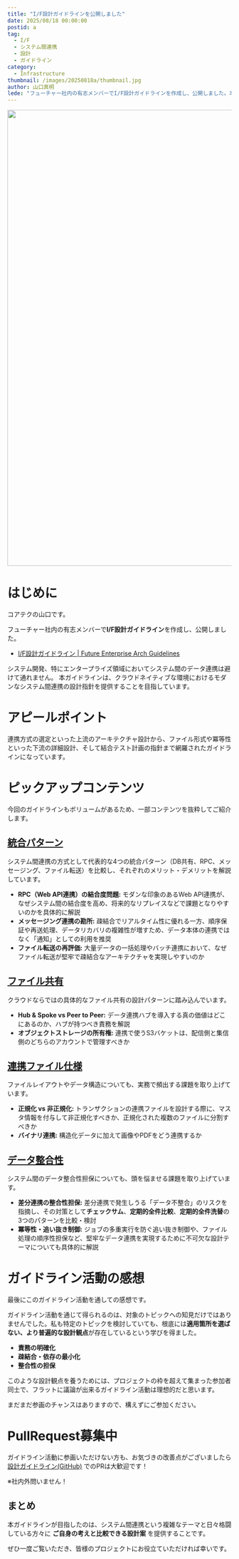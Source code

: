 ```yaml
---
title: "I/F設計ガイドラインを公開しました"
date: 2025/08/18 00:00:00
postid: a
tag:
  - I/F
  - システム間連携
  - 設計
  - ガイドライン
category:
  - Infrastructure
thumbnail: /images/20250818a/thumbnail.jpg
author: 山口真明
lede: "フューチャー社内の有志メンバーでI/F設計ガイドラインを作成し、公開しました。本ガイドラインは、クラウドネイティブな環境におけるモダンなシステム間連携の設計指針を提供することを目指しています。"
---
```


<a href="https://future-architect.github.io/arch-guidelines/documents/forIF/if_guidelines.html">
<img src="/images/20250818a/top.jpg" alt="" width="1024" height="1024">
</a>

# はじめに

コアテクの山口です。

フューチャー社内の有志メンバーで**I/F設計ガイドライン**を作成し、公開しました。

* [I/F設計ガイドライン | Future Enterprise Arch Guidelines](https://future-architect.github.io/arch-guidelines/documents/forIF/if_guidelines.html "I/F設計ガイドライン | Future Enterprise Arch Guidelines")

システム開発、特にエンタープライズ領域においてシステム間のデータ連携は避けて通れません。
本ガイドラインは、クラウドネイティブな環境におけるモダンなシステム間連携の設計指針を提供することを目指しています。

# アピールポイント

連携方式の選定といった上流のアーキテクチャ設計から、ファイル形式や冪等性といった下流の詳細設計、そして結合テスト計画の指針まで網羅されたガイドラインになっています。

# ピックアップコンテンツ

今回のガイドラインもボリュームがあるため、一部コンテンツを抜粋してご紹介します。

## [統合パターン](https://future-architect.github.io/arch-guidelines/documents/forIF/if_guidelines.html#%E7%B5%B1%E5%90%88%E3%83%91%E3%82%BF%E3%83%BC%E3%83%B3 "I/F設計ガイドライン#統合パターン")

システム間連携の方式として代表的な4つの統合パターン（DB共有、RPC、メッセージング、ファイル転送）を比較し、それぞれのメリット・デメリットを解説しています。

* **RPC（Web API連携）の結合度問題:** モダンな印象のあるWeb API連携が、なぜシステム間の結合度を高め、将来的なリプレイスなどで課題となりやすいのかを具体的に解説
* **メッセージング連携の勘所:** 疎結合でリアルタイム性に優れる一方、順序保証や再送処理、データリカバリの複雑性が増すため、データ本体の連携ではなく「通知」としての利用を推奨
* **ファイル転送の再評価:** 大量データの一括処理やバッチ連携において、なぜファイル転送が堅牢で疎結合なアーキテクチャを実現しやすいのか

## [ファイル共有](https://future-architect.github.io/arch-guidelines/documents/forIF/if_guidelines.html#%E3%83%95%E3%82%A1%E3%82%A4%E3%83%AB%E5%85%B1%E6%9C%89-file-transfer "I/F設計ガイドライン#ファイル共有")

クラウドならではの具体的なファイル共有の設計パターンに踏み込んでいます。

* **Hub & Spoke vs Peer to Peer:** データ連携ハブを導入する真の価値はどこにあるのか、ハブが持つべき責務を解説
* **オブジェクトストレージの所有権:** 連携で使うS3バケットは、配信側と集信側のどちらのアカウントで管理すべきか

## [連携ファイル仕様](https://future-architect.github.io/arch-guidelines/documents/forIF/if_guidelines.html#%E9%80%A3%E6%90%BA%E3%83%95%E3%82%A1%E3%82%A4%E3%83%AB%E4%BB%95%E6%A7%98 "I/F設計ガイドライン#連携ファイル仕様")

ファイルレイアウトやデータ構造についても、実務で頻出する課題を取り上げています。

* **正規化 vs 非正規化:** トランザクションの連携ファイルを設計する際に、マスタ情報を付与して非正規化すべきか、正規化された複数のファイルに分割すべきか
* **バイナリ連携:** 構造化データに加えて画像やPDFをどう連携するか

## [データ整合性](https://future-architect.github.io/arch-guidelines/documents/forIF/if_guidelines.html#%E3%83%86%E3%82%99%E3%83%BC%E3%82%BF%E6%95%B4%E5%90%88%E6%80%A7 "I/F設計ガイドライン#データ整合性")

システム間のデータ整合性担保についても、頭を悩ませる課題を取り上げています。

* **差分連携の整合性担保:** 差分連携で発生しうる「データ不整合」のリスクを指摘し、その対策として**チェックサム**、**定期的全件比較**、**定期的全件洗替**の3つのパターンを比較・検討
* **冪等性・追い抜き制御:** ジョブの多重実行を防ぐ追い抜き制御や、ファイル処理の順序性担保など、堅牢なデータ連携を実現するために不可欠な設計テーマについても具体的に解説

# ガイドライン活動の感想

最後にこのガイドライン活動を通しての感想です。

ガイドライン活動を通じて得られるのは、対象のトピックへの知見だけではありませんでした。私も特定のトピックを検討していても、根底には**適用箇所を選ばない、より普遍的な設計観点**が存在しているという学びを得ました。

* **責務の明確化**
* **疎結合・依存の最小化**
* **整合性の担保**

このような設計観点を養うためには、プロジェクトの枠を超えて集まった参加者同士で、フラットに議論が出来るガイドライン活動は理想的だと思います。

まだまだ参画のチャンスはありますので、構えずにご参加ください。

# PullRequest募集中

ガイドライン活動に参画いただけない方も、お気づきの改善点がございましたら[設計ガイドライン(GitHub)](https://github.com/future-architect/arch-guidelines "設計ガイドライン(GitHub)") でのPRは大歓迎です！

※社内外問いません！

## まとめ

本ガイドラインが目指したのは、システム間連携という複雑なテーマと日々格闘している方々に **ご自身の考えと比較できる設計案** を提供することです。

ぜひ一度ご覧いただき、皆様のプロジェクトにお役立ていただければ幸いです。
